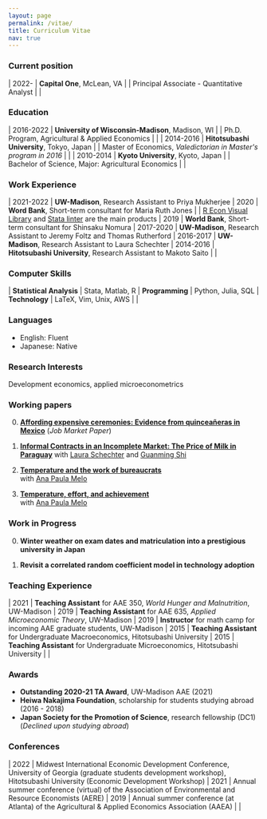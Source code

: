 ```yaml
---
layout: page
permalink: /vitae/
title: Curriculum Vitae
nav: true
---
```


### Current position ###

| 2022- | **Capital One**, McLean, VA
|       | Principal Associate - Quantitative Analyst
|       |

### Education ###

| 2016-2022 | **University of Wisconsin-Madison**, Madison, WI
|           | Ph.D. Program, Agricultural & Applied Economics
|           |
| 2014-2016 | **Hitotsubashi University**, Tokyo, Japan
|           | Master of Economics, *Valedictorian in Master's program in 2016*
|           |
| 2010-2014 | **Kyoto University**, Kyoto, Japan
|           | Bachelor of Science, Major: Agricultural Economics
|           |

### Work Experience ###

<style>
table td:first-of-type {
    width: 11em;
}
</style>

| 2021-2022              | **UW-Madison**, Research Assistant to Priya Mukherjee
| 2020                   | **Word Bank**, Short-term consultant for Maria Ruth Jones
|                        | [R Econ Visual Library](https://worldbank.github.io/r-econ-visual-library/) and [Stata linter](https://github.com/worldbank/stata-linter) are the main products
| 2019                   | **World Bank**, Short-term consultant for Shinsaku Nomura
| 2017-2020              | **UW-Madison**, Research Assistant to Jeremy Foltz and Thomas Rutherford
| 2016-2017              | **UW-Madison**, Research Assistant to Laura Schechter
| 2014-2016              | **Hitotsubashi University**, Research Assistant to Makoto Saito
|                        |

### Computer Skills ###

| **Statistical Analysis**  | Stata, Matlab, R
| **Programming**           | Python, Julia, SQL
| **Technology**            | LaTeX, Vim, Unix, AWS
| |

### Languages ###

- English: Fluent
- Japanese: Native

### Research Interests ###

Development economics, applied microeconometrics

### Working papers ###

<!-- Click [here](/publications) to see my research -->

0. **[Affording expensive ceremonies: Evidence from quinceañeras in Mexico](../assets/pdf/quinceaneras_paper.pdf)** (*Job Market Paper*)

0. **[Informal Contracts in an Incomplete Market: The Price of Milk in Paraguay](https://aae.wisc.edu/lschechter/Cheese.pdf)**
with [Laura Schechter](https://aae.wisc.edu/lschechter/) and [Guanming Shi](https://aae.wisc.edu/faculty/gshi/)

0. **[Temperature and the work of bureaucrats](../assets/pdf/audit_paper.pdf)**  
with [Ana Paula Melo](https://www.apmelo.com/)

0. **[Temperature, effort, and achievement](http://anapmelo.github.io/files/manuscript_MM2.pdf)**  
with [Ana Paula Melo](https://www.apmelo.com/)

### Work in Progress ###

0. **Winter weather on exam dates and matriculation into a prestigious university in Japan**

0. **Revisit a correlated random coefficient model in technology adoption**

### Teaching Experience ###

| 2021 | **Teaching Assistant** for AAE 350, *World Hunger and Malnutrition*, UW-Madison
| 2019 | **Teaching Assistant** for AAE 635, *Applied Microeconomic Theory*, UW-Madison
| 2019 | **Instructor** for math camp for incoming AAE graduate students, UW-Madison
| 2015 | **Teaching Assistant** for Undergraduate Macroeconomics, Hitotsubashi University
| 2015 | **Teaching Assistant** for Undergraduate Microeconomics, Hitotsubashi University
|      |

### Awards ###

- **Outstanding 2020-21 TA Award**, UW-Madison AAE (2021)
- **Heiwa Nakajima Foundation**, scholarship for students studying abroad (2016 - 2018)
- **Japan Society for the Promotion of Science**, research fellowship (DC1) (*Declined upon studying abroad*)

### Conferences ###

| 2022 | Midwest International Economic Development Conference, University of Georgia (graduate students development workshop), Hitotsubashi University (Economic Development Workshop)
| 2021 | Annual summer conference (virtual) of the Association of Environmental and Resource Economists (AERE) 
| 2019 | Annual summer conference (at Atlanta) of the Agricultural & Applied Economics Association (AAEA)
|      |

